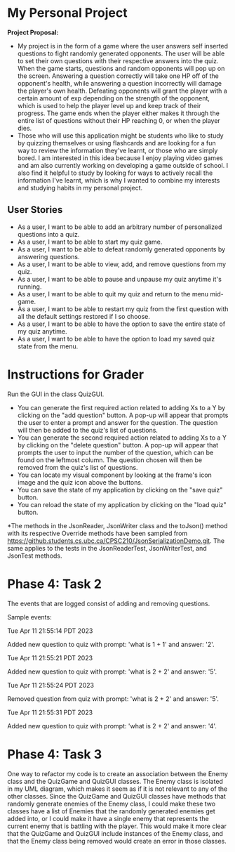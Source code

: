# My Personal Project

**Project Proposal:**

- My project is in the form of a game where the user answers self inserted questions to fight randomly generated 
opponents. The user will be able to set their own questions with their respective answers into the quiz. When the game
starts, questions and random opponents will pop up on the screen. Answering a question correctly will take one HP off
of the opponent's health, while answering a question incorrectly will damage the player's own health. Defeating
opponents will grant the player with a certain amount of exp depending on the strength of the opponent, which is used
to help the player level up and keep track of their progress. The game ends when the player either makes it through
the entire list of questions without their HP reaching 0, or when the player dies. 
- Those who will use this application might be students who like to study by quizzing themselves or using flashcards 
and are looking for a fun way to review the information they've learnt, or those who are simply bored. I am 
interested in this idea because I enjoy playing video games and am also currently working on developing a game outside 
of school. I also find it helpful to study by looking for ways to actively recall the information I've learnt, 
which is why I wanted to combine my interests and studying habits in my personal project. 

## User Stories
- As a user, I want to be able to add an arbitrary number of personalized questions into a quiz.
- As a user, I want to be able to start my quiz game.
- As a user, I want to be able to defeat randomly generated opponents by answering questions.
- As a user, I want to be able to view, add, and remove questions from my quiz.
- As a user, I want to be able to pause and unpause my quiz anytime it's running. 
- As a user, I want to be able to quit my quiz and return to the menu mid-game. 
- As a user, I want to be able to restart my quiz from the first question with all the default settings restored
if I so choose. 
- As a user, I want to be able to have the option to save the entire state of my quiz anytime. 
- As a user, I want to be able to have the option to load my saved quiz state from the menu.

# Instructions for Grader
Run the GUI in the class QuizGUI.
- You can generate the first required action related to adding Xs to a Y by clicking on the "add question" button. A
pop-up will appear that prompts the user to enter a prompt and answer for the question. The question will then be added
to the quiz's list of questions. 
- You can generate the second required action related to adding Xs to a Y by clicking on the "delete question" button. A
pop-up will appear that prompts the user to input the number of the question, which can be found on the leftmost column.
The question chosen will then be removed from the quiz's list of questions. 
- You can locate my visual component by looking at the frame's icon image and the quiz icon above the buttons. 
- You can save the state of my application by clicking on the "save quiz" button. 
- You can reload the state of my application by clicking on the "load quiz" button. 

*The methods in the JsonReader, JsonWriter class and the toJson() method with its respective Override methods have been
sampled from https://github.students.cs.ubc.ca/CPSC210/JsonSerializationDemo.git. The same applies to the tests in the
JsonReaderTest, JsonWriterTest, and JsonTest methods. 


# Phase 4: Task 2
The events that are logged consist of adding and removing questions. 

Sample events:

Tue Apr 11 21:55:14 PDT 2023

Added new question to quiz with prompt: 'what is 1 + 1' and answer: '2'.

Tue Apr 11 21:55:21 PDT 2023

Added new question to quiz with prompt: 'what is 2 + 2' and answer: '5'.

Tue Apr 11 21:55:24 PDT 2023

Removed question from quiz with prompt: 'what is 2 + 2' and answer: '5'.

Tue Apr 11 21:55:31 PDT 2023

Added new question to quiz with prompt: 'what is 2 + 2' and answer: '4'.


# Phase 4: Task 3
One way to refactor my code is to create an association between the Enemy class and the QuizGame and QuizGUI classes. 
The Enemy class is isolated in my UML diagram, which makes it seem as if it is not relevant to any of the other classes. 
Since the QuizGame and QuizGUI classes have methods that randomly generate enemies of the Enemy class, I could make
these two classes have a list of Enemies that the randomly generated enemies get added into, or I could make it have
a single enemy that represents the current enemy that is battling with the player. This would make it more clear that 
the QuizGame and QuizGUI include instances of the Enemy class, and that the Enemy class being removed would create an
error in those classes.
